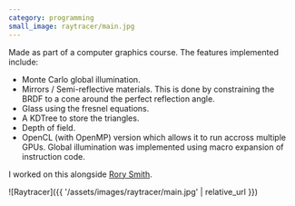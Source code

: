 ```yaml
---
category: programming
small_image: raytracer/main.jpg
---
```

Made as part of a computer graphics course. The features implemented include:

* Monte Carlo global illumination.
* Mirrors / Semi-reflective materials. This is done by constraining the BRDF to a cone around the perfect reflection angle.
* Glass using the fresnel equations.
* A KDTree to store the triangles.
* Depth of field.
* OpenCL (with OpenMP) version which allows it to run accross multiple GPUs. Global illumination was implemented using macro expansion of instruction code.

I worked on this alongside <a href="http://smithy.productions/"> Rory Smith</a>.

![Raytracer]({{ '/assets/images/raytracer/main.jpg' | relative_url }})
